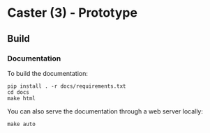 # Caster (3) - Prototype

## Build

### Documentation

To build the documentation:
```
pip install . -r docs/requirements.txt
cd docs
make html
```

You can also serve the documentation through a web server locally:
```
make auto
```
